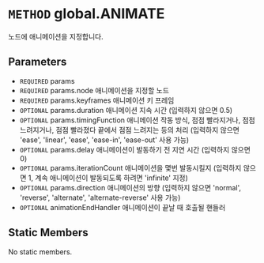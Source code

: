 # `METHOD` global.ANIMATE
노드에 애니메이션을 지정합니다.

## Parameters
* `REQUIRED` params 
* `REQUIRED` params.node				애니메이션을  지정할 노드
* `REQUIRED` params.keyframes		애니메이션  키 프레임
* `OPTIONAL` params.duration			애니메이션  지속 시간 (입력하지 않으면 0.5)
* `OPTIONAL` params.timingFunction	애니메이션  작동 방식, 점점 빨라지거나, 점점 느려지거나, 점점 빨라졌다 끝에서 점점 느려지는 등의 처리 (입력하지 않으면 'ease', 'linear', 'ease', 'ease-in', 'ease-out' 사용 가능)
* `OPTIONAL` params.delay			애니메이션이  발동하기 전 지연 시간 (입력하지 않으면 0)
* `OPTIONAL` params.iterationCount	애니메이션을  몇번 발동시킬지 (입력하지 않으면 1, 계속 애니메이션이 발동되도록 하려면 'infinite' 지정)
* `OPTIONAL` params.direction		애니메이션의  방향 (입력하지 않으면 'normal', 'reverse', 'alternate', 'alternate-reverse' 사용 가능)
* `OPTIONAL` animationEndHandler		애니메이션이  끝날 때 호출될 핸들러

## Static Members
No static members.
